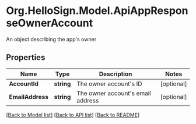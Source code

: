 # Org.HelloSign.Model.ApiAppResponseOwnerAccount
An object describing the app's owner

## Properties

Name | Type | Description | Notes
------------ | ------------- | ------------- | -------------
**AccountId** | **string** |  The owner account&#39;s ID  | [optional] 
**EmailAddress** | **string** |  The owner account&#39;s email address  | [optional] 

[[Back to Model list]](../README.md#documentation-for-models) [[Back to API list]](../README.md#documentation-for-api-endpoints) [[Back to README]](../README.md)

